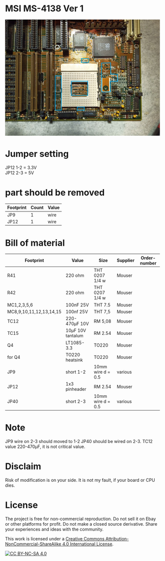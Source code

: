 # MSI MS-4138 Ver 1

![pictures](https://github.com/matt1187/3.3V-adventure/blob/main/Abit_AN4/Abit_AN4_REV1_0_MOD.jpg)


# Jumper setting
JP12 1-2 = 3.3V  
JP12 2-3 = 5V

# part should be removed
|Footprint|Count|Value|
|------|----|-----|
|JP9|1|wire|
|JP12|1|wire|


# Bill of material


|Footprint|Value|Size|Supplier|Order-number|
|--------------|-----|-----|-------|-----------------|
|R41| 220 ohm|THT 0207 1/4 w |Mouser||
|R42| 220 ohm|THT 0207 1/4 w |Mouser||
|MC1,2,3,5,6| 100nF 25V |THT 7.5 |Mouser||
|MC8,9,10,11,12,13,14,15| 100nf 25V |THT 7,5 |Mouser||
|TC12| 220-470µF 10V |RM 5,08 |Mouser||
|TC15| 10µF 10V tantalum |RM 2.54 |Mouser||
|Q4|LT1085-3.3|TO220|Mouser||
|for Q4|TO220 heatsink|TO220|Mouser||
|JP9|short 1-2|10mm  wire d = 0.5 |various||
|JP12|1x3 pinheader|RM 2.54|Mouser||
|JP40|short 2-3|10mm  wire d = 0.5 |various||


# Note

JP9 wire on 2-3 should moved to  1-2 
JP40 should be wired on 2-3.
TC12 value 220-470µF, it is not critical value.


# Disclaim
Risk of modification is on your side.  It is not my fault, if your board or CPU dies.


# License
The project is free for non-commercial reproduction. Do not sell it on Ebay or other platforms for profit. Do not make a closed source derivative. Share your experiences and ideas with the community.

This work is licensed under a [Creative Commons Attribution-NonCommercial-ShareAlike 4.0 International License][cc-by-nc-sa].

[![CC BY-NC-SA 4.0][cc-by-nc-sa-image]][cc-by-nc-sa]

[cc-by-nc-sa]: http://creativecommons.org/licenses/by-nc-sa/4.0/
[cc-by-nc-sa-image]: https://licensebuttons.net/l/by-nc-sa/4.0/88x31.png
